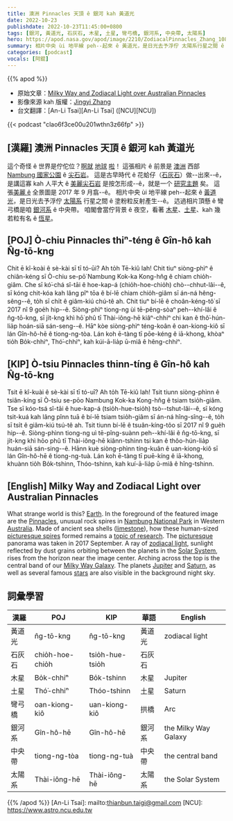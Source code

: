 ```yaml
---
title: 澳洲 Pinnacles 天頂 ê 銀河 kah 黃道光
date: 2022-10-23
publishdate: 2022-10-23T11:45:00+0800
tags: [銀河, 黃道光, 石灰石, 木星, 土星, 彎弓橋, 銀河系, 中央帶, 太陽系]
hero: https://apod.nasa.gov/apod/image/2210/ZodiacalPinnacles_Zhang_1080_annotated.jpg
summary: 相片中央 ùi 地平線 peh--起來 ê 黃道光，是日光去予浮佇 太陽系行星之間 ê 塗粉粒反射產生--ê。
categories: [podcast]
vocals: [阿錕]
---
```


{{% apod %}}

- 原始文章：[Milky Way and Zodiacal Light over Australian Pinnacles](https://apod.nasa.gov/apod/ap221023.html)
- 影像來源 kah 版權：[Jingyi Zhang](mailto:jingyi.tia.zhang@gmail.com)
- 台文翻譯：[An-Li Tsai][An-Li Tsai] ([NCU][NCU])

{{< podcast "clao6f3ce00u201wthn3z66fp" >}}

## [漢羅] 澳洲 Pinnacles 天頂 ê 銀河 kah 黃道光
這个奇怪 ê 世界是佇佗位？[啊][E][就][a] [地][r][球][t] [啦][h]！
這張相片 ê 前景是 [澳洲][Australia] 西部 [Nambung 國家公園][Nambung National Park] ê [尖石岩][Pinnacles]。
這是古早時代 ê 花蛤仔（[石灰石][limestone]）做--出來--ê，是講這寡 kah 人平大 ê [美麗尖石岩][picturesque spires] 是按怎形成--ê，就是一个 [研究主題][topic of research] 矣。
這張[美麗 ê][picturesque] 全景圖是 2017 年 9 月翕--ê。
相片中央 ùi 地平線 peh--起來 ê [黃道光][zodiacal light]，是日光去予浮佇 [太陽系][Solar System] 行星之間 ê 塗粉粒反射產生--ê。
迒過相片頂懸 ê 彎弓橋是咱 [銀河系][Milky Way Galaxy] ê 中央帶。
咱閣會當佇背景 ê 夜空，看著 [木星][Jupiter]、[土星][Saturn]、kah 幾若粒有名 ê [恆星][stars]。

## [POJ] Ò-chiu Pinnacles thiⁿ-téng ê Gîn-hô kah N̂g-tō-kng
Chit ē kî-koài ê sè-kài sī tī tó-ūi? Ah to̍h Tē-kiû lah!
Chit tiuⁿ siòng-phìⁿ ê chiân-kéng sī Ò-chiu se-pō͘ Nambung Kok-ka Kong-hn̂g ê chiam chio̍h-giâm.
Che sī kó͘-chá sî-tāi ê hoe-kap-á (chio̍h-hoe-chio̍h) chò--chhut-lâi--ê, sī kóng chit-kóa kah lâng pîⁿ tōa ê bí-lē chiam chio̍h-giâm sī án-ná hêng-sêng--ê, to̍h sī chi̍t ê giâm-kiú chú-tê ah.
Chit tiuⁿ bí-lē ê choân-kéng-tô͘ sī 2017 nî 9 goe̍h hip--ê.
Siòng-phìⁿ tiong-ng ùi tē-pêng-sòaⁿ peh--khí-lâi ê n̂g-tō-kng, sī ji̍t-kng khì hō͘ phû tī Thài-iông-hē kiâⁿ-chhiⁿ chi kan ê thô͘-hún-lia̍p hoán-siā sán-seng--ê.
Hāⁿ kòe siòng-phìⁿ téng-koân ê oan-kiong-kiô sī lán Gîn-hô-hē ê tiong-ng-tòa.
Lán koh ē-tàng tī pōe-kéng ê iā-khong, khòaⁿ tio̍h Bo̍k-chhiⁿ, Thó͘-chhiⁿ, kah kúi-ā-lia̍p ū-miâ ê hêng-chhiⁿ.


## [KIP] Ò-tsiu Pinnacles thinn-tíng ê Gîn-hô kah N̂g-tō-kng
Tsit ē kî-kuài ê sè-kài sī tī tó-uī? Ah to̍h Tē-kiû lah!
Tsit tiunn siòng-phìnn ê tsiân-kíng sī Ò-tsiu se-pōo Nambung Kok-ka Kong-hn̂g ê tsiam tsio̍h-giâm.
Tse sī kóo-tsá sî-tāi ê hue-kap-á (tsio̍h-hue-tsio̍h) tsò--tshut-lâi--ê, sī kóng tsit-kuá kah lâng pînn tuā ê bí-lē tsiam tsio̍h-giâm sī án-ná hîng-sîng--ê, to̍h sī tsi̍t ê giâm-kiú tsú-tê ah.
Tsit tiunn bí-lē ê tsuân-kíng-tôo sī 2017 nî 9 gue̍h hip--ê.
Siòng-phìnn tiong-ng uì tē-pîng-suànn peh--khí-lâi ê n̂g-tō-kng, sī ji̍t-kng khì hōo phû tī Thài-iông-hē kiânn-tshinn tsi kan ê thôo-hún-lia̍p huán-siā sán-sing--ê.
Hānn kuè siòng-phìnn tíng-kuân ê uan-kiong-kiô sī lán Gîn-hô-hē ê tiong-ng-tuà.
Lán koh ē-tàng tī puē-kíng ê iā-khong, khuànn tio̍h Bo̍k-tshinn, Thóo-tshinn, kah kuí-ā-lia̍p ū-miâ ê hîng-tshinn.

## [English] Milky Way and Zodiacal Light over Australian Pinnacles
What strange world is this?
[E][E][a][a][r][r][t][t][h][h].
In the foreground of the featured image are the [Pinnacles][Pinnacles], unusual rock spires in [Nambung National Park][Nambung National Park] in Western [Australia][Australia].
Made of ancient sea shells ([limestone][limestone]), how these human-sized [picturesque spires][picturesque spires] formed remains a [topic of research].
The [picturesque][picturesque] panorama was taken in 2017 September.
A ray of [zodiacal light][zodiacal light], sunlight reflected by dust grains orbiting between the planets in the [Solar System][Solar System], rises from the horizon near the image center.
Arching across the top is the central band of our [Milky Way Galaxy][Milky Way Galaxy].
The planets [Jupiter][Jupiter] and [Saturn][Saturn], as well as several famous [stars][stars] are also visible in the background night sky.

## 詞彙學習

|漢羅|POJ|KIP|華語|English|
|-|-|-|-|-|
|黃道光|n̂g-tō-kng|n̂g-tō-kng|黃道光|zodiacal light|
|石灰石|chio̍h-hoe-chio̍h|tsio̍h-hue-tsio̍h|石灰石||
|木星|Bo̍k-chhiⁿ|Bo̍k-tshinn|木星|Jupiter|
|土星|Thó͘-chhiⁿ|Thóo-tshinn|土星|Saturn|
|彎弓橋|oan-kiong-kiô|uan-kiong-kiô|拱橋|Arc|
|銀河系|Gîn-hô-hē|Gîn-hô-hē|銀河系|the Milky Way Galaxy|
|中央帶|tiong-ng-tòa|tiong-ng-tuà|中央帶|the central band|
|太陽系|Thài-iông-hē|Thài-iông-hē|太陽系|the Solar System|

{{% /apod %}}
[An-Li Tsai]: mailto:thianbun.taigi@gmail.com
[NCU]: https://www.astro.ncu.edu.tw

[copyright]: https://apod.nasa.gov/apod/fap/lib/about_apod.html#srapply
[License]: https://creativecommons.org/licenses/by/2.0/

[E]:https://apod.nasa.gov/apod/ap150223.html
[a]:https://apod.nasa.gov/apod/ap121017.html
[r]:https://apod.nasa.gov/apod/ap150126.html
[t]:https://apod.nasa.gov/apod/ap150412.html
[h]:https://apod.nasa.gov/apod/ap130505.html
[Pinnacles]:https://en.wikipedia.org/wiki/The_Pinnacles_(Western_Australia)
[Nambung National Park]:https://en.wikipedia.org/wiki/Nambung_National_Park
[Australia]:https://en.wikipedia.org/wiki/Australia
[limestone]:https://www.sciencelearn.org.nz/resources/1420-history-of-limestone-uses-timeline
[picturesque spires]:https://www.youtube.com/watch?v=aHYeFR2RP0I
[topic of research]:https://en.wikipedia.org/wiki/The_Pinnacles_(Western_Australia)
[picturesque]:https://www.dig-in.com.au/wp-content/uploads/2018/03/Happy-dog.jpg
[zodiacal light]:https://apod.nasa.gov/apod/ap140911.html
[Solar System]:http://www.nasa.gov/topics/solarsystem/overview/index.html
[Milky Way Galaxy]:http://www.atlasoftheuniverse.com/galaxy.html
[Jupiter]:https://solarsystem.nasa.gov/planets/jupiter/in-depth/
[Saturn]:https://solarsystem.nasa.gov/planets/saturn/in-depth/
[stars]:https://science.nasa.gov/astrophysics/focus-areas/how-do-stars-form-and-evolve/
